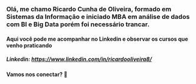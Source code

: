 ### Olá, me chamo Ricardo Cunha de Oliveira, formado em Sistemas da Informação e iniciado MBA em análise de dados com BI e Big Data porém foi necessário trancar.

#### Aqui você pode me acompanhar no Linkedin e observar os cursos que venho praticando
##### Linkedin: https://www.linkedin.com/in/ricardooliveira8/

#### Vamos nos conectar? 🤝
